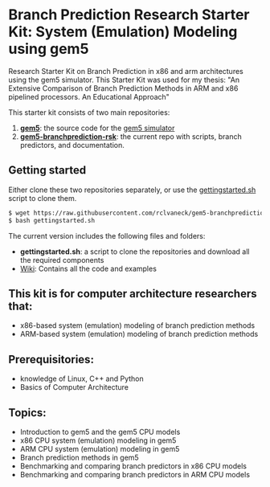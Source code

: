 # Branch Prediction Research Starter Kit: System (Emulation) Modeling using gem5
Research Starter Kit on Branch Prediction in x86 and arm architectures using the gem5 simulator. This Starter Kit was used for my thesis: "An Extensive Comparison of Branch Prediction Methods in ARM and x86 pipelined processors. An Educational Approach"

This starter kit consists of two main repositories:
1. **[gem5](https://github.com/gem5/gem5)**: the source code for the [gem5 simulator](https://www.gem5.org/)
2. **[gem5-branchprediction-rsk](https://github.com/rclvaneck/gem5-branchprediction-rsk)**: the current repo with scripts, branch predictors, and documentation.

## Getting started
Either clone these two repositories separately, or use the [gettingstarted.sh](https://raw.githubusercontent.com/rclvaneck/gem5-branchprediction-rsk/main/gettingstarted.sh) script to clone them.
```bash
$ wget https://raw.githubusercontent.com/rclvaneck/gem5-branchprediction-rsk/main/gettingstarted.sh
$ bash gettingstarted.sh
```

The current version includes the following files and folders:
* **gettingstarted.sh**: a script to clone the repositories and download all the required components
* [Wiki](https://github.com/rclvaneck/gem5-branchprediction-rsk): Contains all the code and examples

## This kit is for computer architecture researchers that:
- x86-based system (emulation) modeling of branch prediction methods
- ARM-based system (emulation) modeling of branch prediction methods

## Prerequisitories:
- knowledge of Linux, C++ and Python
- Basics of Computer Architecture

## Topics:
- Introduction to gem5 and the gem5 CPU models
- x86 CPU system (emulation) modeling in gem5
- ARM CPU system (emulation) modeling in gem5
- Branch prediction methods in gem5
- Benchmarking and comparing branch predictors in x86 CPU models
- Benchmarking and comparing branch predictors in ARM CPU models